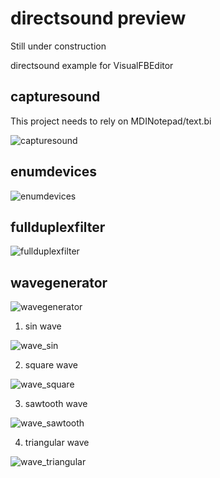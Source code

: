 # directsound preview
Still under construction

directsound example for VisualFBEditor

## capturesound

This project needs to rely on MDINotepad/text.bi

![capturesound](https://github.com/chunmingwang/directsound/assets/35757455/482a672e-cdd3-453a-9e61-61c964a5423c)

## enumdevices

![enumdevices](https://github.com/chunmingwang/directsound/assets/35757455/903367a2-9249-444e-b5ca-c9cd9ae17843)

## fullduplexfilter

![fullduplexfilter](https://github.com/chunmingwang/directsound/assets/35757455/48874699-e9db-4592-af8e-323e6703b189)

## wavegenerator

![wavegenerator](https://github.com/chunmingwang/directsound/assets/35757455/31fd9666-c981-4098-a63d-5310f60ec304)

1. sin wave

![wave_sin](https://github.com/chunmingwang/directsound/assets/35757455/e6938cb9-12c2-4e87-beaa-1b3d00c5f750)

2. square wave

![wave_square](https://github.com/chunmingwang/directsound/assets/35757455/13b96876-3b3c-4a26-8eb0-6718563ec274)

3. sawtooth wave

![wave_sawtooth](https://github.com/chunmingwang/directsound/assets/35757455/1360b70f-fbc9-4b16-ac70-23ed46eb5d16)

4. triangular wave

![wave_triangular](https://github.com/chunmingwang/directsound/assets/35757455/080d4c4b-f32f-45a2-b7f1-252e65a17abb)
